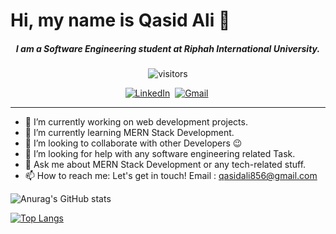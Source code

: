 <h1>Hi, my name is Qasid Ali 👋</h1>

<h5  align="center">I am a Software Engineering student at Riphah International University.</h5>
<p align="center">
    <img align="center" alt="visitors" src="https://gpvc.arturio.dev/talha4real" />
</p>

<p align="center">
<a href="https://www.linkedin.com/in/qasidali/"><img src="https://img.shields.io/badge/linkedin-%230077B5.svg?&style=for-the-badge&logo=linkedin&logoColor=white" alt="LinkedIn" /></a>&nbsp;
<a href="mailto:qasidali856@gmail.com?subject=Hola%20Talha"><img src="https://img.shields.io/badge/gmail-%23D14836.svg?&style=for-the-badge&logo=gmail&logoColor=white" alt="Gmail"/></a>&nbsp;
<hr/>
</p>




- 🔭 I’m currently working on web development projects.
- 🌱 I’m currently learning MERN Stack Development. 
- 👯 I’m looking to collaborate with other Developers 😉
- 🤔 I’m looking for help with any software engineering related Task.
- 💬 Ask me about MERN Stack Development or any tech-related stuff.
- 📫 How to reach me:  Let's get in touch! Email : qasidali856@gmail.com



![Anurag's GitHub stats](https://github-readme-stats.vercel.app/api?username=Qasid-Ali&show_icons=true&theme=radical)

[![Top Langs](https://github-readme-stats.vercel.app/api/top-langs/?username=Qasid-Ali&show_icons=true&theme=radical)](https://github.com/Qasid-Ali/github-readme-stats)
